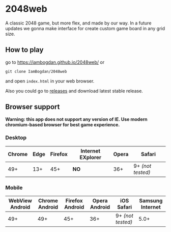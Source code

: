 # 2048web
A classic 2048 game, but more flex, and made by our way.
In a future updates we gonna make interface for create custom game board in any grid size.
## How to play
go to https://iambogdan.github.io/2048web/ or

``` 
git clone IamBogdan/2048web 
```
and open ```index.html``` in your web browser.

Also you could go to [releases](https://github.com/IamBogdan/2048web/releases) and download latest stable release.

## Browser support

**Warning: this app does not support any version of IE. Use modern chromium-based browser for best game experience.**

### Desktop
 |**Chrome**  | **Edge**  | **Firefox** | **Internet EXplorer**   | **Opera** | **Safari**      |
 |----------- |---------- |-------------|-----------------------  |-----------|------------     |
 |49+         |13+        |45+          |**NO**                   |36+        |9+ *(not tested)*|
 
### Mobile

  |**WebView Android**  | **Chrome Android**  | **Firefox Android** | **Opera Android**       | **iOS Safari**    | **Samsung Internet**   |
  |-----------          |----------           |-------------        |-----------------------  |-----------        |------------            |
  |49+                  |49+                  |45+                  |36+                      |9+ *(not tested)*  |5.0+                    |
